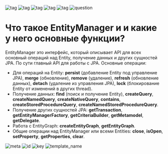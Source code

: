 ![tag](https://img.shields.io/badge/language-java-red.svg)   ![tag](https://img.shields.io/badge/jdk-1.8-blue.svg)     ![tag](https://img.shields.io/badge/level-L1-green.svg)     ![tag](https://img.shields.io/badge/topic-JPA-green.svg)      ![tag](https://img.shields.io/badge/locale-ru-green.svg)     ![question](https://img.shields.io/badge/-question-grey.svg) 

# Что такое EntityManager и и какие у него основные функции?
> 
EntityManager это интерфейс, который описывает API для всех основный операций над Entity, получение данных и других сущностей JPA. По сути главный API для работы с JPA.
Основные операции:
* Для операций на Entity: **persist** (добавление Entity под управление JPA), **merge** (обновление), **remove** (удаление), **refresh** (обновление данных), **detach** (удаление из управления JPA), **lock** (блокирование Entity от изменений в других thread).
* Получение данных: **find** (поиск и получение Entity), **createQuery**, **createNamedQuery**, **createNativeQuery**, **contains**, **createStoredProcedureQuery**, **createNamedStoredProcedureQuery**.
* Получение других сущностей JPA: **getTransaction**, **getEntityManagerFactory**, **getCriteriaBuilder**, **getMetamodel**, **getDelegate**.
* Работа с EntityGraph: **createEntityGraph**, **getEntityGraph**.
* Общие операции над EntityManager или всеми Entities: **close**, **isOpen**, **setProperty**, **getProperties**, **clear**.

![meta](https://img.shields.io/badge/_meta-red.svg)    ![id](https://img.shields.io/badge/_id-null-red.svg)    ![key](https://img.shields.io/badge/key-22c6bd811392459fa10f14dcf6c2b583-yellow.svg)    ![template_name](https://img.shields.io/badge/simple_question-v.0.1-yellow.svg)
